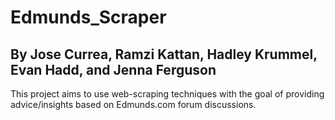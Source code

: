 # Edmunds_Scraper
## By Jose Currea, Ramzi Kattan, Hadley Krummel, Evan Hadd, and Jenna Ferguson
This project aims to use web-scraping techniques with the goal of providing advice/insights based on Edmunds.com forum discussions.

